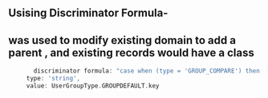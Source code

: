 ## Usising Discriminator Formula-
## was used to modify existing domain to add a parent , and existing records would have a class
```groovy
       discriminator formula: "case when (type = 'GROUP_COMPARE') then '${UserGroupType.GROUP_COMPARE.key}' when (type = 'RESULT_COMPARE') then             '${UserGroupType.RESULT_COMPARE.key}' when (type in ('RESULTGROUP', 'MYSAVEDGROUP')) then '${UserGroupType.RESULTGROUP.key}' else '${UserGroupType.GROUPDEFAULT.key}' end " ,
     type: 'string',
     value: UserGroupType.GROUPDEFAULT.key
```


